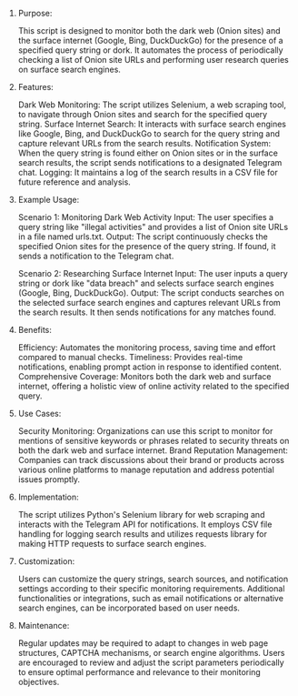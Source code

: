 1. Purpose:

    This script is designed to monitor both the dark web (Onion sites) and the surface internet (Google, Bing, DuckDuckGo) for the presence of a specified query string or dork.
    It automates the process of periodically checking a list of Onion site URLs and performing user research queries on surface search engines.

2. Features:

    Dark Web Monitoring: The script utilizes Selenium, a web scraping tool, to navigate through Onion sites and search for the specified query string.
    Surface Internet Search: It interacts with surface search engines like Google, Bing, and DuckDuckGo to search for the query string and capture relevant URLs from the search results.
    Notification System: When the query string is found either on Onion sites or in the surface search results, the script sends notifications to a designated Telegram chat.
    Logging: It maintains a log of the search results in a CSV file for future reference and analysis.

3. Example Usage:

    Scenario 1: Monitoring Dark Web Activity
        Input: The user specifies a query string like "illegal activities" and provides a list of Onion site URLs in a file named urls.txt.
        Output: The script continuously checks the specified Onion sites for the presence of the query string. If found, it sends a notification to the Telegram chat.

    Scenario 2: Researching Surface Internet
        Input: The user inputs a query string or dork like "data breach" and selects surface search engines (Google, Bing, DuckDuckGo).
        Output: The script conducts searches on the selected surface search engines and captures relevant URLs from the search results. It then sends notifications for any matches found.

4. Benefits:

    Efficiency: Automates the monitoring process, saving time and effort compared to manual checks.
    Timeliness: Provides real-time notifications, enabling prompt action in response to identified content.
    Comprehensive Coverage: Monitors both the dark web and surface internet, offering a holistic view of online activity related to the specified query.

5. Use Cases:

    Security Monitoring: Organizations can use this script to monitor for mentions of sensitive keywords or phrases related to security threats on both the dark web and surface internet.
    Brand Reputation Management: Companies can track discussions about their brand or products across various online platforms to manage reputation and address potential issues promptly.

6. Implementation:

    The script utilizes Python's Selenium library for web scraping and interacts with the Telegram API for notifications.
    It employs CSV file handling for logging search results and utilizes requests library for making HTTP requests to surface search engines.

7. Customization:

    Users can customize the query strings, search sources, and notification settings according to their specific monitoring requirements.
    Additional functionalities or integrations, such as email notifications or alternative search engines, can be incorporated based on user needs.

8. Maintenance:

    Regular updates may be required to adapt to changes in web page structures, CAPTCHA mechanisms, or search engine algorithms.
    Users are encouraged to review and adjust the script parameters periodically to ensure optimal performance and relevance to their monitoring objectives.
